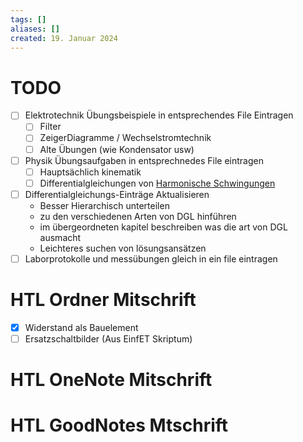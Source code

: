 ```yaml
---
tags: []
aliases: []
created: 19. Januar 2024
---
```


# TODO

- [ ] Elektrotechnik Übungsbeispiele in entsprechendes File Eintragen
	- [ ] Filter
	- [ ] ZeigerDiagramme / Wechselstromtechnik
	- [ ] Alte Übungen (wie Kondensator usw)
- [ ] Physik Übungsaufgaben in entsprechnedes File eintragen
	- [ ] Hauptsächlich kinematik
	- [ ] Differentialgleichungen von [Harmonische Schwingungen](Physik/harmonische%20Schwingungen.md)
- [ ] Differentialgleichungs-Einträge Aktualisieren
	- Besser Hierarchisch unterteilen
	- zu den verschiedenen Arten von DGL hinführen
	- im übergeordneten kapitel beschreiben was die art von DGL ausmacht
	- Leichteres suchen von lösungsansätzen
- [ ] Laborprotokolle und messübungen gleich in ein file eintragen

# HTL Ordner Mitschrift

- [x] Widerstand als Bauelement
- [ ] Ersatzschaltbilder (Aus EinfET Skriptum)

# HTL OneNote Mitschrift

# HTL GoodNotes Mtschrift